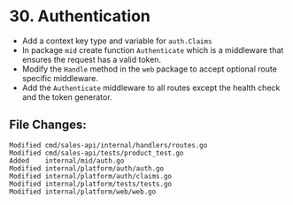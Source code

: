 # 30. Authentication

- Add a context key type and variable for `auth.Claims`
- In package `mid` create function `Authenticate` which is a middleware that ensures the request has a valid token.
- Modify the `Handle` method in the `web` package to accept optional route specific middleware.
- Add the `Authenticate` middleware to all routes except the health check and the token generator.


## File Changes:

```
Modified cmd/sales-api/internal/handlers/routes.go
Modified cmd/sales-api/tests/product_test.go
Added    internal/mid/auth.go
Modified internal/platform/auth/auth.go
Modified internal/platform/auth/claims.go
Modified internal/platform/tests/tests.go
Modified internal/platform/web/web.go
```